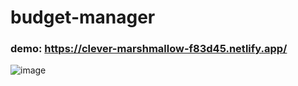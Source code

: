 # budget-manager

### demo: https://clever-marshmallow-f83d45.netlify.app/



![image](https://user-images.githubusercontent.com/84060723/189042218-7bdcd5be-6794-4b5a-8239-9d2fd229e38d.png)
